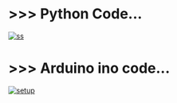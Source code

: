 # >>> Python Code...

[![ss](https://github.com/imvickykumar999/Python-Arduino/blob/main/Blink/py%20blink.png?raw=true)](https://github.com/imvickykumar999/Python-Arduino/blob/main/Blink/Blink.py)

# >>> Arduino ino code...

[![setup](https://github.com/imvickykumar999/Python-Arduino/blob/main/Blink/ino%20blink.png?raw=true)](https://github.com/imvickykumar999/Python-Arduino/blob/main/Blink/Blink.ino)
